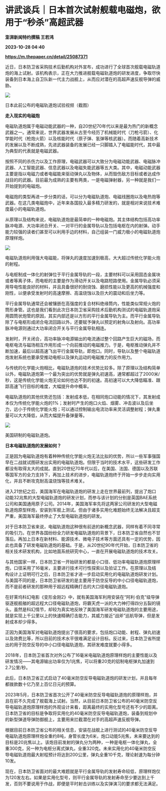 # 讲武谈兵｜日本首次试射舰载电磁炮，欲用于“秒杀”高超武器
**澎湃新闻特约撰稿 王若鸿**

**2023-10-28 04:40**

**https://m.thepaper.cn/detail/25087371**

近日，日本防卫省采购技术后勤机构对外宣布，成功进行了全球首次舰载电磁轨道炮的海上试射。该机构表示，正在大力推进舰载电磁轨道炮的研发进度，争取尽快装备到日本海上自卫队新一代主力战舰上，从而应对潜在的高超声速反舰导弹的威胁。

![](https://imagecloud.thepaper.cn/thepaper/image/276/27/804.png)

日本此前公布的电磁轨道炮试验视频（截图）

**走入现实的电磁炮**

电磁轨道炮属于电磁动能武器的一种，自20世纪70年代以来是最为热门的新概念武器之一。通常来说，世界武器发展从古至今经历了机械能时代（刀枪弓箭）、化学能时代（枪炮火箭）以及核能时代（原子弹、氢弹等核武器）。而随着高新技术的发展以及不断成熟，先进武器装备的发展已经一只脚踏入了电磁能时代，其中最为典型的代表就是电磁武器。

按照不同的杀伤力以及工作原理，电磁武器可以大致分为电磁动能武器、电磁脉冲武器、人工智能武器、信息武器以及电磁失能武器等五大类。其中，电磁动能武器主要是指以电磁力或者电磁能来驱动弹丸以及物体，从而毁伤敌方目标或者达成作战目的的武器。目前最为成熟的主要有两类，一是电磁弹射器，另一种就是我们一开始提到的电磁炮。

电磁炮的类型再进一步分类的话，可以分为电磁轨道炮、电磁线圈炮以及电热炮等武器。在这几类电磁炮中，近年来各国投入最多精力研发的，就是相对来说技术难度最小的电磁轨道炮。

从原理以及结构来说，电磁轨道炮是最简单的一种电磁炮。其主体结构包括高功率脉冲电源、大功率闭合开关、一对平行的金属导轨以及包括电枢在内的射弹。动手能力较强的读者们甚至可以利用手边的材料，自己组装一门威力极小的电磁轨道炮原理样炮。

![](https://imagecloud.thepaper.cn/thepaper/image/276/27/803.png)

电磁轨道炮利用强大电磁能，将弹丸的速度加速到极高，大大超过传统化学能火炮的射程。

与电枢制成一体化的射弹位于平行金属导轨的一段，主要材料可以采用固态金属块或者等离子体，而电枢的主要是作为滑动开关以及电路短路使用。金属导轨必须采用导电性能良好的材料，并且具备很好的耐烧蚀、磨损性能以及更高的机械强度和刚性，以便承受发射时的高速摩擦、高温烧蚀以及巨大的震动和后坐力等。

平行金属导轨通常还会被镶嵌在高强度的复合材料绝缘筒内，性能类似常规火炮的筒形身管。这也是我们看到此次日本防卫省采购技术后勤机构测试的电磁轨道炮采用圆筒状炮管的原因，其实内部还是以方形的平行金属导轨为主。而平行金属导轨除了与电枢形成闭合电流回路以外，还要赋予弹丸以预定的射角以及射向。高功率脉冲电源则通过大功率闭合开关与平行金属导轨相连。

发射时，开关闭合，高功率脉冲电源输出的电流通过整个回路产生巨大的磁场，而电枢电流与磁场相互作用形成一个向前推动的电磁推力。于是，电枢推动弹丸并不断加速，最后以超高速飞出平行金属导轨，即炮口。同时，导轨以及整个电磁轨道炮发射系统也要承受推动电枢以及弹丸运动的电磁推力的反作用力。

与传统的化学能火炮相比，电磁轨道炮的技术优势比较多。除了原理以及结构简单以外，电磁轨道炮第一个最为突出的优势就是弹丸初速高，通常都超过了2000米/秒，这是传统化学能火炮无论如何也达不到的初速。高初速可以大大降低瞄准、跟踪高速飞行目标的难度，大幅提升命中概率。

电磁轨道炮的其他优势还包括：发射成本低，在相同炮口动能的情况下，其发射成本仅为传统化学能火炮的1%；发射时产生的炮口火焰、烟雾、冲击波以及后坐力，远小于传统化学能火炮；可以通过控制输出电流功率来灵活调整射程；弹丸重量可以大大降低，从而大幅提升备弹量等。

![](https://imagecloud.thepaper.cn/thepaper/image/276/27/802.png)

美国研制的电磁轨道炮。

**日本电磁轨道炮的发展如何？**

正是因为电磁轨道炮有着种种传统化学能火炮无法比拟的优势，所以一些军事强国早在二战就试图研发出实用的电磁轨道炮。但限于当时的技术水平，这些研发工作都没有取得太大的成就。直到20世纪70年代以后，在美国、法国、德国以及苏联等国军方的全力支持下，再加上技术的进步，电磁轨道炮终于开始一步步走向实用化，并且不断攻克耐高温烧蚀等技术难关。

进入21世纪之后，美国海军在电磁轨道炮的研发上走在世界最前列，提出了炮口动能32兆焦的大型电磁轨道炮的研发计划，而参与该计划的分别是英国BAE系统公司和美国通用原子公司。2014年，美国海军率先将这两家公司研发的大型电磁轨道炮原型样炮，安装到军舰上测试。但由于诸多实用化难题始终无法解决且超支严重，美国海军最终停止了大型电磁轨道炮的研发。

对于日本防卫省来说，电磁轨道炮这种很有前途的新概念武器，同样有着不同寻常的吸引力。在世界各国纷纷全力研发电磁轨道炮的背景下，日本防卫省自然也不甘落后。再加上日本在新材料、能源技术、微电子技术等方面还具有一定的优势，因此也具备了研发电磁轨道炮的基础。于是，从20世纪90年代开始，日本防卫省的相关技术研发机构，比如地面系统研究中心，一直在开展电磁轨道炮的技术攻关。

与其他国家一样，日本防卫省一开始研发的都是小口径、低功率电磁轨道炮原理样炮，口径采用了16毫米，主要进行技术可行性探索以及验证工作。在原理以及结构设计上证明可行之后，日本防卫省才进一步启动实用化的电磁轨道炮研发计划。与美国不同的是，日本防卫省研发的是主要用于防空反导的中小口径电磁轨道炮，而不是前者研发的那种用于超远程精确打击的大口径电磁轨道炮。

在好莱坞科幻电影《变形金刚2》中，就有美国海军利用安装在“阿利·伯克”级导弹驱逐舰舰艏的超远程大口径电磁轨道炮，将霸天虎一派的大力神打得四分五裂的镜头。虽然是科幻情节，却较为真实地反映了美国海军研发电磁轨道炮的主要用途，就是实现上千公里以上的快速精确打击能力，其威力接近“战斧”巡航导弹，但是发射成本却少得多。

正因为美国海军对电磁轨道炮提出了很高的要求，包括炮口动能、射程、弹丸初速以及效费比等，所以目前的技术水平很难满足设计目标。反过来，日本防卫省所提出的用于防空反导的中小口径电磁轨道炮，其研发难度就要小得多。

2018年，日本防卫省首次对外公布了16毫米电磁轨道炮原理样炮的主要性能以及研发情况——其电源输出功率仅为1兆焦，可以将重20克的铝制电枢弹丸加速到2.7公里/秒。

此后，日本防卫省正式启动了40毫米防空反导电磁轨道炮的研发计划，并且每年都拨款数十亿乃至上百亿日元的预算。

2023年5月，日本防卫省首次公开了40毫米防空反导电磁轨道炮的原理样炮，并且在前不久完成了舰载海上试射。当然，从目前日本防卫省公布的40毫米防空反导电磁轨道炮原理样炮的外观设计来看，距离最终的实用化型号还有不少的距离。日本防卫省的目标是争取将实用化的40毫米防空反导电磁轨道炮，装备到规划中的新型弹道导弹防御舰上，主要用来拦截潜在对手的高超声速反舰导弹。

根据目前日本防卫省公布的相关信息，安装在战舰上进行测试的40毫米防空反导电磁轨道炮原理样炮全重约8吨，身管长度为6米，炮口动能5兆焦，未来要达到的目标是20兆焦以上。该炮目前发射的弹丸分为两种，一种是电枢一体化弹丸，全重300克，另一种为电枢分离式弹丸，全重320克。未来实用化的40毫米防空反导电磁轨道炮最大射程预计将达到200公里，弹丸全重10千克，理论射速为每分钟10发。

现在，日本防卫省面对的最大难题就是平行金属导轨的发射寿命较低，原理样炮仅为120发左右。如果是实用化型号，则平行金属导轨的发射寿命至少要达到上千发，否则不要说用于作战，即便是平时射击训练以及实弹演习的要求都无法满足。